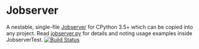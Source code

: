 Jobserver
=========

A nestable, single-file
[Jobserver](https://www.gnu.org/software/make/manual/html_node/POSIX-Jobserver.html)
for CPython 3.5+ which can be copied into any project.
Read [jobserver.py](jobserver.py) for details and
noting usage examples inside JobserverTest.  [![Build
Status](https://travis-ci.org/RhysU/jobserver.svg?branch=master)](https://travis-ci.org/RhysU/jobserver)
